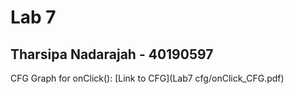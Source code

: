 # Lab 7 
## Tharsipa Nadarajah - 40190597
CFG Graph for onClick(): [Link to CFG](Lab7 cfg/onClick_CFG.pdf)
